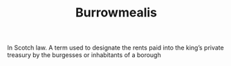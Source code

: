 ---
title: Burrowmealis
letter: B
permalink: "/definitions/bld-burrowmealis.html"
body: In Scotch law. A term used to designate the rents paid into the king’s private
  treasury by the burgesses or inhabitants of a borough
published_at: '2018-07-07'
source: Black's Law Dictionary 2nd Ed (1910)
layout: post
---
